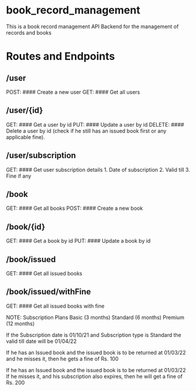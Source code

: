 # book_record_management

This is a book record management API Backend for the management of records and books

# Routes and Endpoints

## /user

POST: #### Create a new user
GET: #### Get all users

## /user/{id}

GET: #### Get a user by id
PUT: #### Update a user by id
DELETE: #### Delete a user by id (check if he still has an issued book first or any applicable fine).

## /user/subscription

GET: #### Get user subscription details 1. Date of subscription 2. Valid till 3. Fine if any

## /book

GET: #### Get all books
POST: #### Create a new book

## /book/{id}

GET: #### Get a book by id
PUT: #### Update a book by id

## /book/issued

GET: #### Get all issued books

## /book/issued/withFine

GET: #### Get all issued books with fine

NOTE:
Subscription Plans
Basic (3 months)
Standard (6 months)
Premium (12 months)

If the Subscription date is 01/10/21
and Subscription type is Standard
the valid till date will be 01/04/22

If he has an Issued book and the issued book is to be returned at 01/03/22
and he misses it, then he gets a fine of Rs. 100

If he has an Issued book and the issued book is to be returned at 01/03/22
If he misses it, and his subscription also expires, then he will get a fine of Rs. 200
